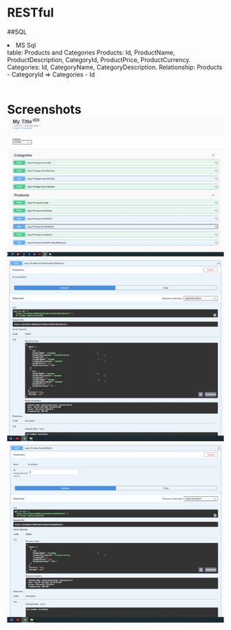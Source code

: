 # RESTful

##SQL
<li> MS Sql </li>
table: Products and Categories
Products: Id, ProductName, ProductDescription, CategoryId, ProductPrice, ProductCurrency.
Categories: Id, CategoryName, CategoryDescription.
Relationship: Products - CategoryId => Categories - Id
<br>
<br>
<h1>Screenshots
  <img src="https://github.com/ahmtgckl/RESTful/blob/master/Screenshot/1.JPG"><br>
  <img src="https://github.com/ahmtgckl/RESTful/blob/master/Screenshot/2.JPG"><br>
  <img src="https://github.com/ahmtgckl/RESTful/blob/master/Screenshot/3.JPG"><br>

